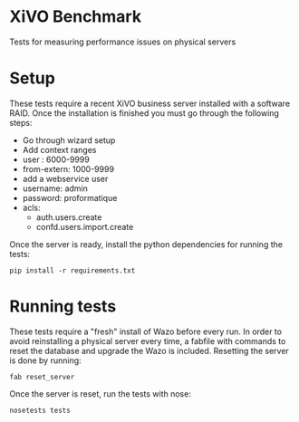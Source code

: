XiVO Benchmark
==============

Tests for measuring performance issues on physical servers

Setup
=====

These tests require a recent XiVO business server installed with a software RAID. Once the
installation is finished you must go through the following steps:

 * Go through wizard setup
 * Add context ranges
  * user : 6000-9999
  * from-extern: 1000-9999
 * add a webservice user
  * username: admin
  * password: proformatique
  * acls:
    * auth.users.create
    * confd.users.import.create

Once the server is ready, install the python dependencies for running the tests:

    pip install -r requirements.txt

Running tests
=============

These tests require a "fresh" install of Wazo before every run.  In order to avoid reinstalling a
physical server every time, a fabfile with commands to reset the database and upgrade the Wazo is
included. Resetting the server is done by running:

    fab reset_server

Once the server is reset, run the tests with nose:

    nosetests tests
